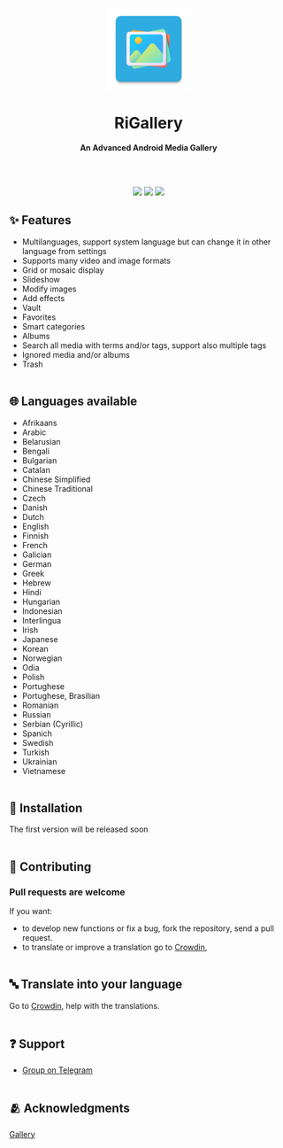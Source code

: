 <div align="center">
<img src ="/docs/logo.webp" width="150" height="150" />

# RiGallery
**An Advanced Android Media Gallery**

<br><br>

<a href="https://github.com/fast4x/RiGallery/releases"><img src="https://img.shields.io/github/downloads/fast4x/RiGallery/total?label=Total%20Downloads"></a>
<a href="https://github.com/fast4x/RiGallery/releases/latest"><img src="https://img.shields.io/github/downloads/fast4x/RiGallery/latest/total?label=Downloads%20of%20latest%20Release"></a>
<a href="https://github.com/fast4x/RiGallery/releases/latest"><img src="https://img.shields.io/github/v/release/fast4x/RiGallery?label=Release"></a>

</div>

## ✨ Features
- Multilanguages, support system language but can change it in other language from settings
- Supports many video and image formats
- Grid or mosaic display
- Slideshow
- Modify images
- Add effects
- Vault
- Favorites
- Smart categories
- Albums
- Search all media with terms and/or tags, support also multiple tags
- Ignored media and/or albums
- Trash
<br><br>


## 🌐 Languages available
- Afrikaans
- Arabic
- Belarusian
- Bengali
- Bulgarian
- Catalan
- Chinese Simplified
- Chinese Traditional
- Czech
- Danish
- Dutch
- English
- Finnish
- French
- Galician
- German
- Greek
- Hebrew
- Hindi
- Hungarian
- Indonesian
- Interlingua
- Irish
- Japanese
- Korean
- Norwegian
- Odia
- Polish
- Portughese
- Portughese, Brasilian
- Romanian
- Russian
- Serbian (Cyrillic)
- Spanich
- Swedish
- Turkish
- Ukrainian
- Vietnamese
<br><br>

## 📲 Installation
The first version will be released soon
<br><br>

## 🤝 Contributing
### Pull requests are welcome

If you want:
* to develop new functions or fix a bug, fork the repository, send a pull request.
* to translate or improve a translation go to [Crowdin](https://crowdin.com/project/rigallery/invite?h=b33f24d63f12879f8b330e379e2097692431908),
<br><br>

## 🔤 Translate into your language
Go to [Crowdin](https://crowdin.com/project/rigallery/invite?h=b33f24d63f12879f8b330e379e2097692431908), help with the translations.
<br><br>

## ❓ Support
- [Group on Telegram ](https://t.me/riprojects_apps/73459)
<br><br>

## 🫂 Acknowledgments
[Gallery](https://github.com/IacobIonut01/Gallery)
